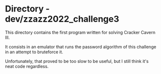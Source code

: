 # Directory - dev/zzazz2022_challenge3

This directory contains the first program written for solving Cracker Cavern III.

It consists in an emulator that runs the password algorithm of this challenge in an attempt to bruteforce it.

Unfortunately, that proved to be too slow to be useful, but I still think it's neat code regardless.